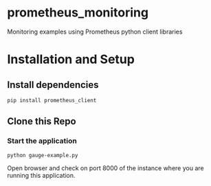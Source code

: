 # prometheus_monitoring
Monitoring examples using Prometheus python client libraries

# Installation and Setup

## Install dependencies

```
pip install prometheus_client
```
## Clone this Repo

### Start the application

```
python gauge-example.py
```
Open browser and check on port 8000 of the instance where you are running this application.

